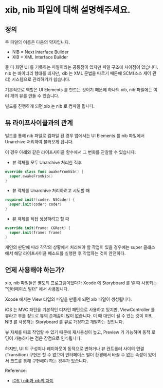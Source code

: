 # xib, nib 파일에 대해 설명해주세요.

## 정의

두 파일의 이름은 다음의 약자입니다.

* NIB = Next Interface Builder
* XIB = XML Interface Builder

둘 다 화면 UI 를 기록하는 파일이라는 공통점이 있지만 파일 구조에 차이점이 있습니다. nib 는 바이너리 형태를 띄지만, xib 는 XML 문법을 따르기 때문에 SCM(소스 제어 관리) 시스템으로 관리하기가 쉽습니다.

기본적으로 역할은 UI Elements 를 만드는 것이기 때문에 하나의 xib, nib 파일에는 여러 개의 뷰를 만들 수 있습니다.

빌드를 진행하게 되면 xib 는 nib 로 컴파일 됩니다.

## 뷰 라이프사이클과의 관계

빌드를 통해 nib 파일로 컴파일 된 경우 앱에서는 UI Elements 를 nib 파일에서 Unarchive 처리하여 불러오게 됩니다.

이 경우 아래와 같은 라이프사이클 함수에서 그 변화를 관찰할 수 있습니다.

* 뷰 객체를 모두 Unarchive 처리한 직후
```swift
override class func awakeFromNib() {
  super.awakeFromNib()
}
```
* 뷰 객체를 Unarchive 처리하려고 시도할 때
```swift
required init?(coder: NSCoder) {
  super.init(coder: coder)
}
```
* 뷰 객체를 직접 생성하려고 할 때
```swift
override init(frame: CGRect) {
  super.init(frame: frame)
}
```

개인의 판단에 따라 각각의 상황에서 처리해야 할 작업이 있을 경우에는 super 클래스에서 해당 라이프사이클 메소드를 실행한 후 작업하는 것이 안전하다.

## 언제 사용해야 하는가?

xib, nib 파일들은 별도의 프로그램이었다가 Xcode 에 Storyboard 를 열 때 사용되는 "인터페이스 빌더" 에서 사용됩니다.

Xcode 에서는 View 타입의 파일을 만들게 되면 xib 파일이 생성됩니다.

iOS 는 MVC 패턴을 기본적인 디자인 패턴으로 사용하고 있지만, ViewController 를 뷰라고 부를 정도로 뷰의 존재감이 많이 없습니다. 이 때 대안이 될 수 있는 것이 XIB, NIB 를 사용하는 Storyboard 를 뷰로 가정하고 개발하는 것입니다.

뷰 자체를 따로 작업할 수 있기 때문에 재사용성이 높고, Preview 가 가능하며 동적 로딩이 가능하다는 점은 장점으로 인식됩니다.

하지만, UI 의 구성이나 레이아웃이 동적으로 변하거나 뷰 컨트롤러 사이의 연결(Transition) 구현은 할 수 없으며 인터페이스 빌더 환경에서 바꿀 수 없는 속성이 있어서 코드를 통해 구현해야 하는 경우가 있습니다.

Reference:
* [iOS ) nib과 xib의 차이](https://zeddios.tistory.com/298)
